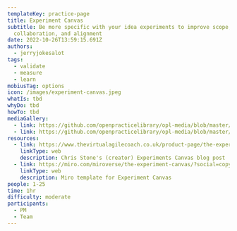 ```yaml
---
templateKey: practice-page
title: Experiment Canvas
subtitle: Be more specific with your idea experiments to improve scope,
  collaboration, and alignment
date: 2022-10-26T13:59:15.691Z
authors:
  - jerryjokesalot
tags:
  - validate
  - measure
  - learn
mobiusTag: options
icon: /images/experiment-canvas.jpeg
whatIs: t﻿bd
whyDo: t﻿bd
howTo: t﻿bd
mediaGallery:
  - link: https://github.com/openpracticelibrary/opl-media/blob/master/images/Experiment%20Canvas.jpeg?raw=true
  - link: https://github.com/openpracticelibrary/opl-media/blob/master/Experiment%20Canvas.png?raw=true
resources:
  - link: https://www.thevirtualagilecoach.co.uk/product-page/the-experiment-canvas
    linkType: web
    description: Chris Stone's (creator) Experiments Canvas blog post
  - link: https://miro.com/miroverse/the-experiment-canvas/?social=copy-link
    linkType: web
    description: Miro template for Experiment Canvas
people: 1-25
time: 1hr
difficulty: moderate
participants:
  - PM
  - Team
---
```

